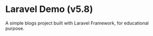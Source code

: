 # Laravel Demo (v5.8)

A simple blogs project built with Laravel Framework, for educational purpose.
